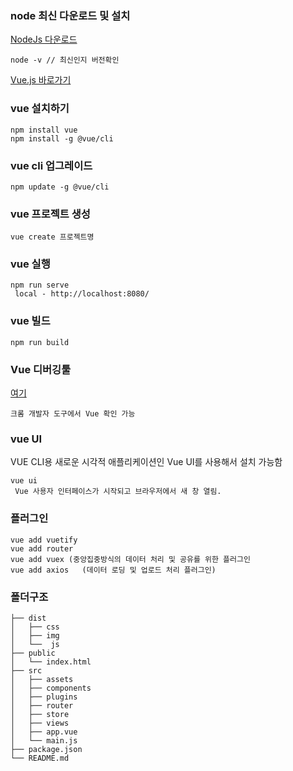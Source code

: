 ###  node 최신 다운로드 및 설치

[NodeJs 다운로드](https://nodejs.org/ko/ "다운로드") 

```
node -v // 최신인지 버전확인
```

[Vue.js 바로가기](https://kr.vuejs.org/v2/guide/index.html "가이드")

### vue 설치하기

```
npm install vue
npm install -g @vue/cli
```

### vue cli 업그레이드

```
npm update -g @vue/cli
```

### vue 프로젝트 생성
```
vue create 프로젝트명
```

### vue 실행
```
npm run serve
 local - http://localhost:8080/ 
```
### vue 빌드

```
npm run build
```

### Vue 디버깅툴
[여기](https://chrome.google.com/webstore/detail/vuejs-devtools/nhdogjmejiglipccpnnnanhbledajbpd)

```
크롬 개발자 도구에서 Vue 확인 가능
```

### vue UI 
VUE CLI용 새로운 시각적 애플리케이션인 Vue UI를 사용해서 설치 가능함
```
vue ui
 Vue 사용자 인터페이스가 시작되고 브라우저에서 새 창 열림. 
```


###  플러그인
```
vue add vuetify
vue add router
vue add vuex (중앙집중방식의 데이터 처리 및 공유를 위한 플러그인
vue add axios   (데이터 로딩 및 업로드 처리 플러그인)
```


### 폴더구조
```
├── dist 
│   ├── css
│   ├── img
│   └──  js
├── public
│   └── index.html 
├── src
│   ├── assets 
│   ├── components 
│   ├── plugins 
│   ├── router 
│   ├── store  
│   ├── views  
│   ├── app.vue 
│   └── main.js 
├── package.json 
└── README.md
```